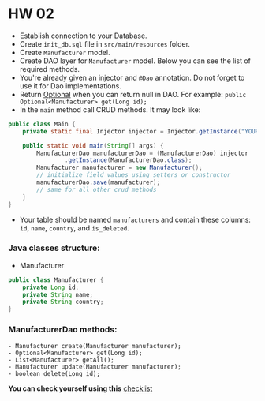 # HW 02

- Establish connection to your Database.
- Create `init_db.sql` file in `src/main/resources` folder.
- Create `Manufacturer` model.
- Create DAO layer for `Manufacturer` model. Below you can see the list of required methods.
- You're already given an injector and `@Dao` annotation. Do not forget to use it for Dao
  implementations.
- Return [Optional](https://docs.oracle.com/javase/8/docs/api/java/util/Optional.html) when you can
  return null in DAO. For example: ```public Optional<Manufacturer> get(Long id);```
- In the `main` method call CRUD methods. It may look like:

```java
public class Main {
    private static final Injector injector = Injector.getInstance("YOUR_PACKAGE");

    public static void main(String[] args) {
        ManufacturerDao manufacturerDao = (ManufacturerDao) injector
                .getInstance(ManufacturerDao.class);
        Manufacturer manufacturer = new Manufacturer();
        // initialize field values using setters or constructor
        manufacturerDao.save(manufacturer);
        // same for all other crud methods
    }
}
```

- Your table should be named `manufacturers` and contain these columns: `id`, `name`, `country`,
  and `is_deleted`.

### Java classes structure:

- Manufacturer

```java
public class Manufacturer {
    private Long id;
    private String name;
    private String country;
}
```

### ManufacturerDao methods:

    - Manufacturer create(Manufacturer manufacturer);
    - Optional<Manufacturer> get(Long id);
    - List<Manufacturer> getAll();
    - Manufacturer update(Manufacturer manufacturer);
    - boolean delete(Long id);

__You can check yourself using
this__ [checklist](https://mate-academy.github.io/jv-program-common-mistakes/java-JDBC/jdbc-intro/JDBC-intro_checklist.html)
